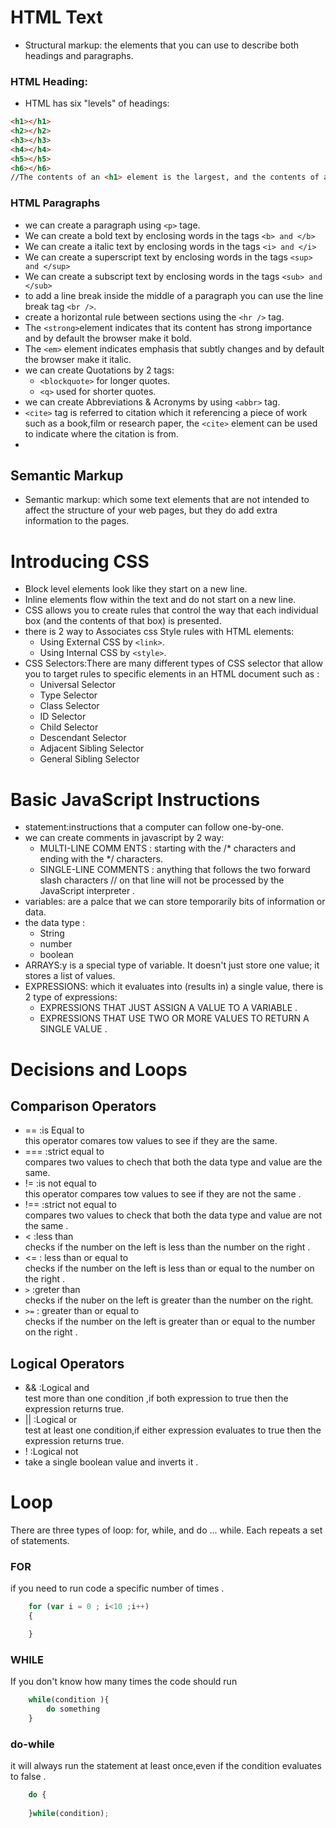 # HTML Text
* Structural markup: the elements that you can use to describe both headings and paragraphs.

### HTML Heading:
* HTML has six "levels" of headings:
```HTML
<h1></h1>
<h2></h2>
<h3></h3>
<h4></h4>
<h5></h5>
<h6></h6>
//The contents of an <h1> element is the largest, and the contents of an <h6> element is the smallest. 

```
### HTML Paragraphs
* we can create a paragraph using `<p>` tage.
* We can create a bold text by enclosing words in the tags `<b> and </b>`
* We can create a italic text by enclosing words in the tags `<i> and </i>`
* We can create a superscript text by enclosing words in the tags `<sup> and </sup>`
* We can create a subscript text by enclosing words in the tags `<sub> and </sub>`
* to add a line break inside the middle of a paragraph you can use the line break tag `<br />`.
* create a horizontal rule between sections using the `<hr />` tag.
* The `<strong>`element indicates that its content has strong importance and by default the browser make it bold.
* The `<em>` element indicates emphasis that subtly changes and by default the browser make it italic.
* we can create Quotations by 2 tags:
   * `<blockquote>`  for longer quotes.
   * ` <q> ` used for shorter quotes.
* we can create Abbreviations & Acronyms by using `<abbr>` tag.
*  `<cite>` tag is referred to citation which it referencing a piece of work such as a book,film or research paper, the `<cite>` element can be used to indicate where the citation is from.
*  
## Semantic Markup
* Semantic markup: which some text elements that are not intended to affect the structure of your web pages, but they do add extra information to the pages.
# Introducing CSS
* Block level elements look like they start on a new line. 
* Inline elements flow within the text and do not start on a new line.
* CSS allows you to create rules that control the way that each individual box (and the contents of that box) is presented.
* there is 2 way to Associates css Style rules with HTML elements:
  * Using External CSS by `<link>`.
  * Using Internal CSS by `<style>`.
* CSS Selectors:There are many different types of CSS selector that allow you to target rules to specific elements in an HTML document such as :
  * Universal Selector
  * Type Selector
  * Class Selector
  * ID Selector
  * Child Selector
  * Descendant Selector
  * Adjacent Sibling Selector
  * General Sibling Selector
# Basic JavaScript Instructions
*  statement:instructions that a computer can follow one-by-one.
*  we can create comments in javascript by 2 way:
   * MULTI-LINE COMM ENTS : starting with the /* characters and ending with the */ characters.
   * SINGLE-LINE COMMENTS : anything that follows the two forward slash characters // on that line will not be processed by the JavaScript interpreter .
* variables: are a palce that we can store temporarily  bits of information or data.
* the data type :
  * String
  * number
  * boolean 
* ARRAYS:y is a special type of variable. It doesn't just store one value; it stores a list of values. 
* EXPRESSIONS: which it evaluates into (results in) a single value, there is 2 type of expressions:
    * EXPRESSIONS THAT JUST ASSIGN A VALUE TO A VARIABLE .
    * EXPRESSIONS THAT USE TWO OR MORE VALUES TO RETURN A SINGLE VALUE .
# Decisions and Loops
## Comparison Operators
* == :is Equal to <br>
  this operator comares tow values to see if they are the same.
 * === :strict equal to<br>
  compares two values to chech that both the data type and value are the same.
* != :is not equal to <br>
  this operator compares tow values to see if they are not the same .
* !== :strict not equal to <br>
  compares two values to check that both the data type and value are not the same .
* < :less than <br>
  checks if the number on the left is less than the number on the right .
* <= : less than or equal to <br>
  checks if the number on the left is less than or equal to the number on the right .
* `>` :greter than <br>
  checks if the nuber on the left is greater than the number on the right.
* `>=`  : greater than or equal to <br>
checks if the number on the left is greater than or equal to the number on the right .
## Logical Operators
* && :Logical and <br>
  test more than one condition ,if both expression to true then the expression returns true.
* || :Logical or <br>
  test  at least one condition,if either expression evaluates to true then the expression returns true.
* ! :Logical not <br>
* take a single boolean value and inverts it . 
# Loop 
 There are three types of loop: for, while, and 
do ... while. Each repeats a set of statements.
### FOR 
if you need to run code a specific number of times .
``` javascript
    for (var i = 0 ; i<10 ;i++)
    {

    }
```
### WHILE 
If you don't know how many times the code should run 
```javascript 
    while(condition ){
        do something
    }
```
### do-while
it will always run the statement at least once,even if the condition evaluates to false .
```javascript 
    do {
    
    }while(condition);
```



